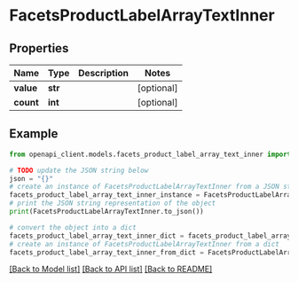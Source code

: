 # FacetsProductLabelArrayTextInner


## Properties

Name | Type | Description | Notes
------------ | ------------- | ------------- | -------------
**value** | **str** |  | [optional] 
**count** | **int** |  | [optional] 

## Example

```python
from openapi_client.models.facets_product_label_array_text_inner import FacetsProductLabelArrayTextInner

# TODO update the JSON string below
json = "{}"
# create an instance of FacetsProductLabelArrayTextInner from a JSON string
facets_product_label_array_text_inner_instance = FacetsProductLabelArrayTextInner.from_json(json)
# print the JSON string representation of the object
print(FacetsProductLabelArrayTextInner.to_json())

# convert the object into a dict
facets_product_label_array_text_inner_dict = facets_product_label_array_text_inner_instance.to_dict()
# create an instance of FacetsProductLabelArrayTextInner from a dict
facets_product_label_array_text_inner_from_dict = FacetsProductLabelArrayTextInner.from_dict(facets_product_label_array_text_inner_dict)
```
[[Back to Model list]](../README.md#documentation-for-models) [[Back to API list]](../README.md#documentation-for-api-endpoints) [[Back to README]](../README.md)



